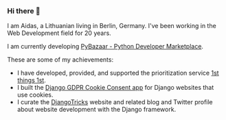 ### Hi there 👋

I am Aidas, a Lithuanian living in Berlin, Germany. I've been working in the Web Development field for 20 years.

I am currently developing [PyBazaar - Python Developer Marketplace](https://igg.me/at/pybazaar/x/36938670#/).

These are some of my achievements:

- I have developed, provided, and supported the prioritization service [1st things 1st](https://www.1st-things-1st.com).
- I built the [Django GDPR Cookie Consent app](https://websightful.gumroad.com/l/django-gdpr-cookie-consent) for Django websites that use cookies.
- I curate the [DjangoTricks](https://www.djangotricks.com/) website and related blog and Twitter profile about website development with the Django framework.
